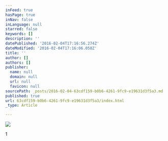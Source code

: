 ```yaml
---
inFeed: true
hasPage: true
inNav: false
inLanguage: null
starred: false
keywords: []
description: ''
datePublished: '2016-02-04T17:16:56.274Z'
dateModified: '2016-02-04T17:16:06.058Z'
title: ''
author: []
authors: []
publisher:
  name: null
  domain: null
  url: null
  favicon: null
sourcePath: _posts/2016-02-04-63cdf159-b0b6-4261-9fc9-e19631d3f5a3.md
published: true
url: 63cdf159-b0b6-4261-9fc9-e19631d3f5a3/index.html
_type: Article

---
```

![](https://the-grid-user-content.s3-us-west-2.amazonaws.com/860d3130-6d89-4f1c-8f06-505056d6300a.jpg)

1